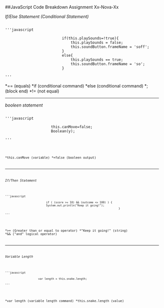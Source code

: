 ##JavaScript Code Breakdown Assignment Xx-Nova-Xx

*If/Else Statement (Conditional Statement)*
<pre><code>
'''javascript

                          if(this.playSounds=!true){
                              this.playSounds = false;
                              this.soundButton.frameName = 'soff';
                          }
                          else{
                              this.playSounds == true;
                              this.soundButton.frameName = 'so';
                          }

'''
</pre></code>

*== (equals)
*if (conditional command)
*else (conditional command)
*; (block end)
*!= (not equal)


___

*booleen statement*
<pre><code>
'''javascript

                     this.canMove=false;
                     Boolean(y);

'''
</pre><code>

*this.canMove (variable)
*=false (booleen output)


___

*If/Then Statement*
<pre><code>
'''javascript
                       
                          if ( (score >= 10) && (outcome <= 100) ) {
                          System.out.println("Keep it going!");
                                                                        }

'''
</pre></code>                                                                        
                                                                        
*>= (Greater than or equal to operator)
*"Keep it going!" (string)
*&& ("and" logical operator)


___

*Variable Length*
<pre><code>
'''javascript

                     var length = this.snake.length;

'''
</pre></code>

*var length (variable length command)
*this.snake.length (value)

             
